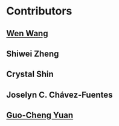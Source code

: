 # Contributors

## [Wen Wang](https://orcid.org/0000-0003-4366-933X)

## Shiwei Zheng

## Crystal Shin

## Joselyn C. Chávez-Fuentes

## [Guo-Cheng Yuan](https://labs.icahn.mssm.edu/yuanlab/)
